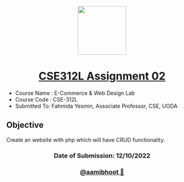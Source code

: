 <p align="center">
  <a href="[Aami Bhoot](https://github.com/aamibhoot)">
    <img src="https://avatars.githubusercontent.com/u/114091226?s=1000" height="128">
    <h1 align="center">CSE312L Assignment 02</h1>
 </h1>
  </a>
</p>

- Course Name : E-Commerce & Web Design Lab
- Course Code : CSE-312L
- Submitted To:
  Fahmida Yesmin,
  Associate Professor, CSE, UODA

## Objective

Create an website with php which will have CRUD functionality.

<h3 align="center">
Date of Submission: 12/10/2022
</h3>

<h3 align="center">
   <a href="[Aami Bhoot](https://github.com/aamibhoot)">
    @aamibhoot 👻
    </a>
</h3>
